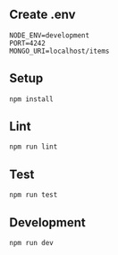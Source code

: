 ## Create .env

```
NODE_ENV=development
PORT=4242
MONGO_URI=localhost/items
```

## Setup

```
npm install
```

## Lint

```
npm run lint
```

## Test

```
npm run test
```

## Development

```
npm run dev
```
